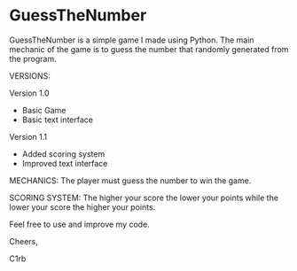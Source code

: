 # GuessTheNumber

GuessTheNumber is a simple game I made using Python. 
The main mechanic of the game is to guess the number that randomly generated from the program. 

VERSIONS: 

Version 1.0
- Basic Game
- Basic text interface

Version 1.1
- Added scoring system
- Improved text interface

MECHANICS:
The player must guess the number to win the game.

SCORING SYSTEM:
The higher your score the lower your points while the lower your score the higher your points. 

Feel free to use and improve my code.

Cheers,

C1rb
